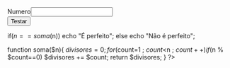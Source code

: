 <html>
 <head>
  <title>Apostila PHP Progressivo</title>
 </head>
 <body>
 <form action=ae method="get">
  Numero<input type="number" name="numb" /><br />
  <input type="submit" name="submit" value="Testar" />
 </form> 
 <?php
  $n = $_GET['numb'];
  
  if($n == soma($n))
   echo "É perfeito";
  else
   echo "Não é perfeito";
   
  function soma($n){
   $divisores=0;
   for($count=1 ; $count<$n ; $count++)
    if($n % $count==0)
     $divisores += $count;
   return $divisores;
  }
 ?>
 </body>
</html>
